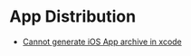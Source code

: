 # App Distribution 
- [Cannot generate iOS App archive in xcode](https://stackoverflow.com/questions/10715211/cannot-generate-ios-app-archive-in-xcode)
